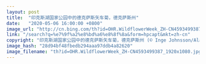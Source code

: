 ```yaml
---
layout: post
title:  "印克斯湖国家公园中的德克萨斯矢车菊，德克萨斯州"
date:   "2020-05-06 16:00:00 +0800"
image_url: "http://cn.bing.com/th?id=OHR.WildflowerWeek_ZH-CN4593499387_1920x1080.jpg&rf=LaDigue_1920x1080.jpg&pid=hp"
link: "/search?q=%e7%9f%a2%e8%bd%a6%e8%8f%8a&form=hpcapt&mkt=zh-cn"
copyright: "印克斯湖国家公园中的德克萨斯矢车菊，德克萨斯州 (© Inge Johnsson/Alamy)"
image_hash: "28d94bf48fbedb294aaa97ddb4a82620"
image_filename: "th?id=OHR.WildflowerWeek_ZH-CN4593499387_1920x1080.jpg&rf=LaDigue_1920x1080.jpg&pid=hp"
---
```

